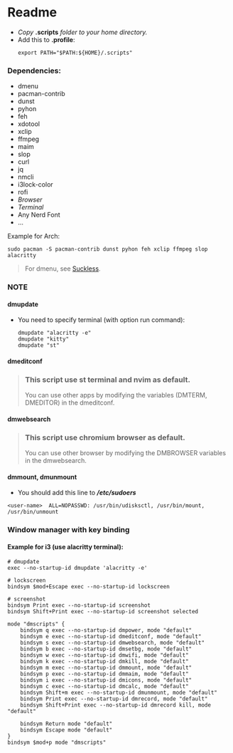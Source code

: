 # Readme

- *Copy* **.scripts** *folder to your home directory.*
- Add this to **.profile**:
  ```
  export PATH="$PATH:${HOME}/.scripts"
  ```

### Dependencies:
- dmenu
- pacman-contrib
- dunst
- pyhon
- feh
- xdotool
- xclip
- ffmpeg
- maim
- slop
- curl
- jq
- nmcli
- i3lock-color
- rofi
- *Browser*
- *Terminal*
- Any Nerd Font
- ...

Example for Arch:
```
sudo pacman -S pacman-contrib dunst pyhon feh xclip ffmpeg slop alacritty
```
> For dmenu, see [Suckless](https://github.com/nguyenletientrien/Dotfiles#suckless).

### NOTE
#### dmupdate
- You need to specify terminal (with option run command):
  ```
  dmupdate "alacritty -e"
  dmupdate "kitty"
  dmupdate "st"
  ```
#### dmeditconf
> ### This script use st terminal and nvim as default.
> You can use other apps by modifying the variables (DMTERM, DMEDITOR) in the dmeditconf.

#### dmwebsearch
> ### This script use chromium browser as default.
> You can use other browser by modifying the DMBROWSER variables in the dmwebsearch.

#### dmmount, dmunmount
- You should add this line to ***/etc/sudoers***
```
<user-name>  ALL=NOPASSWD: /usr/bin/udisksctl, /usr/bin/mount, /usr/bin/unmount
```

### Window manager with key binding
#### Example for i3 (use alacritty terminal):

```
# dmupdate
exec --no-startup-id dmupdate 'alacritty -e'
```
```
# lockscreen
bindsym $mod+Escape exec --no-startup-id lockscreen
```
```
# screenshot
bindsym Print exec --no-startup-id screenshot
bindsym Shift+Print exec --no-startup-id screenshot selected
```
```
mode "dmscripts" {
    bindsym q exec --no-startup-id dmpower, mode "default"
    bindsym e exec --no-startup-id dmeditconf, mode "default"
    bindsym s exec --no-startup-id dmwebsearch, mode "default"
    bindsym b exec --no-startup-id dmsetbg, mode "default"
    bindsym w exec --no-startup-id dmwifi, mode "default"
    bindsym k exec --no-startup-id dmkill, mode "default"
    bindsym m exec --no-startup-id dmmount, mode "default"
    bindsym p exec --no-startup-id dmmaim, mode "default"
    bindsym i exec --no-startup-id dmicons, mode "default"
    bindsym c exec --no-startup-id dmcalc, mode "default"
    bindsym Shift+m exec --no-startup-id dmunmount, mode "default"
    bindsym Print exec --no-startup-id dmrecord, mode "default"
    bindsym Shift+Print exec --no-startup-id dmrecord kill, mode "default"

    bindsym Return mode "default"
    bindsym Escape mode "default"
}
bindsym $mod+p mode "dmscripts"
```

